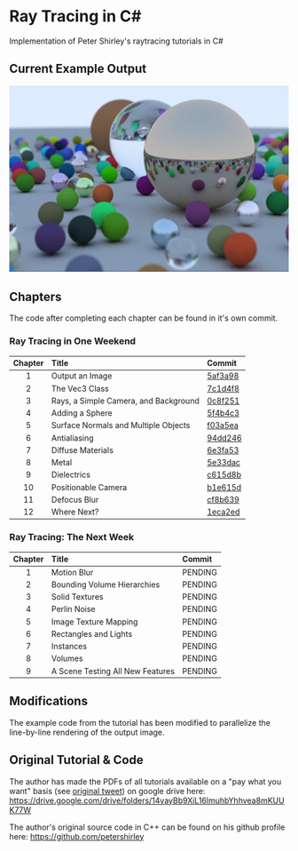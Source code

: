 ﻿# Ray Tracing in C#

Implementation of Peter Shirley's raytracing tutorials in C#

## Current Example Output

![Example Output](output/output.jpeg)

## Chapters

The code after completing each chapter can be found in it's own commit.

### Ray Tracing in One Weekend

| Chapter | Title                                 | Commit                                   |
|:-------:|:--------------------------------------|:-----------------------------------------|
| 1       | Output an Image                       | [5af3a98](https://github.com/bschne/RaytracingInOneWeekend/commit/5af3a98fd1dfab8ec8d27c45928650c5ebb9597b) |
| 2       | The Vec3 Class                        | [7c1d4f8](https://github.com/bschne/RaytracingInOneWeekend/commit/7c1d4f8ba662aecc8fbb0f8fbb206f533dee10eb) |
| 3       | Rays, a Simple Camera, and Background | [0c8f251](https://github.com/bschne/RaytracingInOneWeekend/commit/0c8f251b596e09d076c5b1c82c81d5d425d2a3cb) |
| 4       | Adding a Sphere                       | [5f4b4c3](https://github.com/bschne/RaytracingInOneWeekend/commit/5f4b4c3b154b991efd838d90ddc7f292ad77bd92) |
| 5       | Surface Normals and Multiple Objects  | [f03a5ea](https://github.com/bschne/RaytracingInOneWeekend/commit/f03a5eabe50d84c7bd940777964fc6e99f7ea3e4) |
| 6       | Antialiasing                          | [94dd246](https://github.com/bschne/RaytracingInOneWeekend/commit/94dd246c9a4d0bcea53758a156c88734a656e561) |
| 7       | Diffuse Materials                     | [6e3fa53](https://github.com/bschne/RaytracingInOneWeekend/commit/6e3fa53539bc61e8e108d4d0cfb9600191394ea1) |
| 8       | Metal                                 | [5e33dac](https://github.com/bschne/RaytracingInOneWeekend/commit/5e33dac95d7e599b2952ba29958bcf3475214e41) |
| 9       | Dielectrics                           | [c615d8b](https://github.com/bschne/RaytracingInOneWeekend/commit/c615d8b30665195ee6c1f8b4465e51ce2116b42c) |
| 10      | Positionable Camera                   | [b1e615d](https://github.com/bschne/RaytracingInOneWeekend/commit/b1e615df8a51a8a13a9703f72d185cd01207e836) |
| 11      | Defocus Blur                          | [cf8b639](https://github.com/bschne/RaytracingInOneWeekend/commit/cf8b6390770b53653ab820822f1804ba7ac53e2b) |
| 12      | Where Next?                           | [1eca2ed](https://github.com/bschne/RaytracingInOneWeekend/commit/1eca2ed1d639ceed3aa568485ce7527cfeb01c27) |

### Ray Tracing: The Next Week

| Chapter | Title                                 | Commit                                   |
|:-------:|:--------------------------------------|:-----------------------------------------|
| 1       | Motion Blur                           | PENDING                                  |
| 2       | Bounding Volume Hierarchies           | PENDING                                  |
| 3       | Solid Textures                        | PENDING                                  |
| 4       | Perlin Noise                          | PENDING                                  |
| 5       | Image Texture Mapping                 | PENDING                                  |
| 6       | Rectangles and Lights                 | PENDING                                  |
| 7       | Instances                             | PENDING                                  |
| 8       | Volumes                               | PENDING                                  |
| 9       | A Scene Testing All New Features      | PENDING                                  |

## Modifications

The example code from the tutorial has been modified to parallelize the line-by-line rendering of the output image.

## Original Tutorial & Code

The author has made the PDFs of all tutorials available on a "pay what you want" basis (see [original tweet](https://twitter.com/peter_shirley/status/984947257035243520?lang=de)) on google drive here: https://drive.google.com/drive/folders/14yayBb9XiL16lmuhbYhhvea8mKUUK77W

The author's original source code in C++ can be found on his github profile here: https://github.com/petershirley
